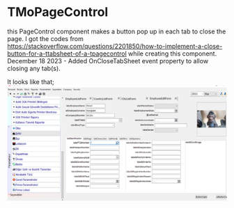 # TMoPageControl
this PageControl component makes a button pop up in each tab to close the page. <l>
I got the codes from https://stackoverflow.com/questions/2201850/how-to-implement-a-close-button-for-a-ttabsheet-of-a-tpagecontrol while creating this component.
December 18 2023 - Added OnCloseTabSheet event property to allow closing any tab(s).


It looks like that;
![It looks like that](https://raw.githubusercontent.com/mozpinar/TMoPageControl/main/Screenshot%20(255).png)

